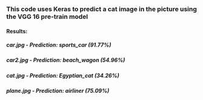 ### This code uses Keras to predict a cat image in the picture using the VGG 16 pre-train model

#### Results:
   ##### car.jpg - Prediction: sports_car (91.77%)
   ##### car2.jpg - Prediction: beach_wagon (54.96%)
   ##### cat.jpg - Prediction: Egyptian_cat (34.26%)
   ##### plane.jpg - Prediction: airliner (75.09%)
